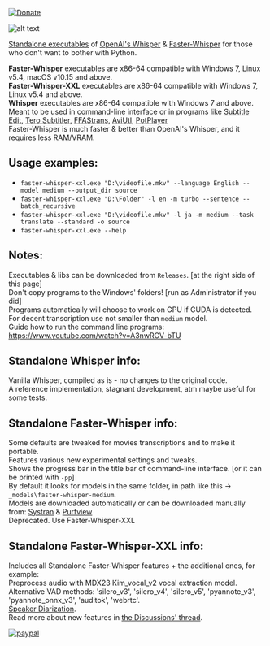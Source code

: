 [![Donate](https://img.shields.io/badge/Donate-PayPal-green.svg)](https://www.paypal.com/donate?hosted_button_id=JF5BEQE3YQGH2)   

![alt text](https://i.imgur.com/DYVm3u6.png)

[Standalone executables](https://github.com/Purfview/whisper-standalone-win/releases) of [OpenAI's Whisper](https://github.com/openai/whisper) & [Faster-Whisper](https://github.com/guillaumekln/faster-whisper) for those who don't want to bother with Python.

**Faster-Whisper** executables are x86-64 compatible with Windows 7, Linux v5.4, macOS v10.15 and above.   
**Faster-Whisper-XXL** executables are x86-64 compatible with Windows 7, Linux v5.4 and above.   
**Whisper** executables are x86-64 compatible with Windows 7 and above.   
Meant to be used in command-line interface or in programs like [Subtitle Edit](https://github.com/SubtitleEdit/subtitleedit), [Tero Subtitler](https://github.com/URUWorks/TeroSubtitler), [FFAStrans](https://ffastrans.com/wp/), [AviUtl](https://github.com/oov/aviutl_subtitler), [PotPlayer](https://potplayer.daum.net)       
Faster-Whisper is much faster & better than OpenAI's Whisper, and it requires less RAM/VRAM.

## Usage examples:
* `faster-whisper-xxl.exe "D:\videofile.mkv" --language English --model medium --output_dir source`
* `faster-whisper-xxl.exe "D:\Folder" -l en -m turbo --sentence --batch_recursive`
* `faster-whisper-xxl.exe "D:\videofile.mkv" -l ja -m medium --task translate --standard -o source`      
* `faster-whisper-xxl.exe --help`

## Notes:

Executables & libs can be downloaded from `Releases`. [at the right side of this page]    
Don't copy programs to the Windows' folders! [run as Administrator if you did]       
Programs automatically will choose to work on GPU if CUDA is detected.   
For decent transcription use not smaller than `medium` model.   
Guide how to run the command line programs: https://www.youtube.com/watch?v=A3nwRCV-bTU     

## Standalone Whisper info:

Vanilla Whisper, compiled as is - no changes to the original code.   
A reference implementation, stagnant development, atm maybe useful for some tests.
   
## Standalone Faster-Whisper info:

Some defaults are tweaked for movies transcriptions and to make it portable.    
Features various new experimental settings and tweaks.   
Shows the progress bar in the title bar of command-line interface. [or it can be printed with `-pp`]   
By default it looks for models in the same folder, in path like this -> `_models\faster-whisper-medium`.   
Models are downloaded automatically or can be downloaded manually from: [Systran](https://huggingface.co/Systran) & [Purfview](https://huggingface.co/Purfview)        
Deprecated. Use Faster-Whisper-XXL

## Standalone Faster-Whisper-XXL info:

Includes all Standalone Faster-Whisper features + the additional ones, for example:   
Preprocess audio with MDX23 Kim_vocal_v2 vocal extraction model.   
Alternative VAD methods: 'silero_v3', 'silero_v4', 'silero_v5', 'pyannote_v3', 'pyannote_onnx_v3', 'auditok', 'webrtc'.   
[Speaker Diarization](https://github.com/Purfview/whisper-standalone-win/discussions/322).    
Read more about new features in [the Discussions' thread](https://github.com/Purfview/whisper-standalone-win/discussions/231).

[![paypal](https://www.paypalobjects.com/en_US/i/btn/btn_donateCC_LG.gif)](https://www.paypal.com/donate?hosted_button_id=JF5BEQE3YQGH2)


